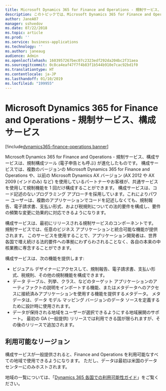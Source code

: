 ```yaml
---
title: Microsoft Dynamics 365 for Finance and Operations - 規制サービス、構成サービス
description: このトピックでは、Microsoft Dynamics 365 for Finance and Operations - 規制サービスの一部としてリリースされる構成サービスについて説明します。
author: JaneA07
manager: sshvedov
ms.date: 07/22/2018
ms.topic: article
ms.prod: ''
ms.service: business-applications
ms.technology: ''
ms.author: janeaug
audience: Admin
ms.openlocfilehash: 1603957267bec07c2323edf292da204bc2f31aea
ms.sourcegitcommit: 0c8ca4eaf47f7f4b83f1b544b910e7cac92bd1f0
ms.translationtype: HT
ms.contentlocale: ja-JP
ms.lasthandoff: 01/10/2019
ms.locfileid: "199955"
---
```

#  <a name="microsoft-dynamics-365-for-finance-and-operations---regulatory-services-configuration-service"></a>Microsoft Dynamics 365 for Finance and Operations - 規制サービス、構成サービス 

[!include[dynamics365-finance-operations banner](../includes/dynamics365-finance-operations.md)]




Microsoft Dynamics 365 for Finance and Operations - 規制サービス、構成サービスは、規制構成ツール (電子申告とも呼ぶ) が進化したものです。 構成サービスでは、複数のバージョンの Microsoft Dynamics 365 for Finance and Operations や、以前の Microsoft Dynamics AX バージョン (AX 2012 や AX 2009 (インドのみ) など) を使用しているパートナーやお客様が、共通サービスを使用して規制機能を 1 回だけ構成することができます。 構成サービスは、コード記述のないプログラミング アプローチを採用しています。これによりパワー ユーザーは、複数のアプリケーションでコードを記述しなくても、規制報告、電子請求書、支払い形式、および税規則についての法的要件を構成し、要件の頻繁な変更に効果的に対応できるようになります。 

構成サービスは、最初にリリースされる規制サービスのコンポーネントです。 規制サービスでは、任意のビジネス アプリケーションと統合可能な機能が提供されます。 このサービスを使用することで、アプリケーション開発者は、世界各国で増え続ける法的要件への準拠にわずらわされることなく、各自の本来の中核業務に専念することができます。 

構成サービスは、次の機能を提供します:

-   ビジュアル デザイナーにアクセスして、規制報告、電子請求書、支払い形式、税規則、その他の規制機能を構成できます。 
-   データ テーブル、列挙、クラス、などのターゲット アプリケーションのアーティファクトの説明をインポートする機能、またはメタデータへのアクセスに接続済みアプリケーションを使用する機能を提供するメタデータ。 メタデータは、データ モデル マッピング バージョンのデータ ソースを定義するために設計時に使用されます。 
-   データが保持される地域をユーザーが選択できるようにする地域展開のサポート。 最初の GA (一般提供) リリースでは利用できる国が限られますが、その後のリリースで追加されます。    

## <a name="regional-availability"></a>利用可能なリージョン
構成サービスが一般提供されると、Finance and Operations を利用可能なすべての地域で使用できるようになります。 ただし、データは最初は米国のデータセンターにのみホストされます。

地域の一覧については、「[Dynamics 365 各国での利用可能性ガイド](https://aka.ms/dynamics_365_international_availability_deck)」をご覧ください。
